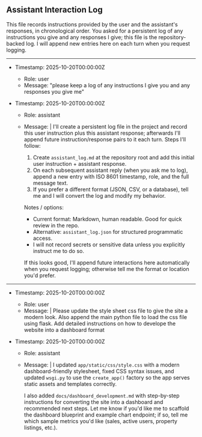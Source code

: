 ## Assistant Interaction Log

This file records instructions provided by the user and the assistant's responses, in chronological order. You asked for a persistent log of any instructions you give and any responses I give; this file is the repository-backed log. I will append new entries here on each turn when you request logging.

---

- Timestamp: 2025-10-20T00:00:00Z
  - Role: user
  - Message: "please keep a log of any instructions I give you and any responses you give me"

- Timestamp: 2025-10-20T00:00:00Z
  - Role: assistant
  - Message: |
    I'll create a persistent log file in the project and record this user instruction plus this assistant response; afterwards I'll append future instruction/response pairs to it each turn. Steps I'll follow:

    1) Create `assistant_log.md` at the repository root and add this initial user instruction + assistant response.
    2) On each subsequent assistant reply (when you ask me to log), append a new entry with ISO 8601 timestamp, role, and the full message text.
    3) If you prefer a different format (JSON, CSV, or a database), tell me and I will convert the log and modify my behavior.

    Notes / options:
    - Current format: Markdown, human readable. Good for quick review in the repo.
    - Alternative: `assistant_log.json` for structured programmatic access.
    - I will not record secrets or sensitive data unless you explicitly instruct me to do so.

    If this looks good, I'll append future interactions here automatically when you request logging; otherwise tell me the format or location you'd prefer.

---

- Timestamp: 2025-10-20T00:00:00Z
  - Role: user
  - Message: |
    Please update the style sheet css file to give the site a modern look. Also append the main python file to load the css file using flask. Add detailed instructions on how to develope the website into a dashboard format

- Timestamp: 2025-10-20T00:00:00Z
  - Role: assistant
  - Message: |
    I updated `app/static/css/style.css` with a modern dashboard-friendly stylesheet, fixed CSS syntax issues, and updated `wsgi.py` to use the `create_app()` factory so the app serves static assets and templates correctly.

    I also added `docs/dashboard_development.md` with step-by-step instructions for converting the site into a dashboard and recommended next steps. Let me know if you'd like me to scaffold the dashboard blueprint and example chart endpoint; if so, tell me which sample metrics you'd like (sales, active users, property listings, etc.).

